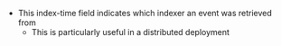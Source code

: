 - This index-time field indicates which indexer an event was retrieved from
  - This is particularly useful in a distributed deployment
